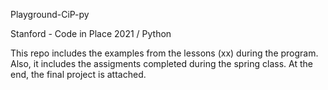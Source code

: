 Playground-CiP-py

Stanford - Code in Place 2021 / Python

This repo includes the examples from the lessons (xx) during the program.
Also, it includes the assigments completed during the spring class.
At the end, the final project is attached.
